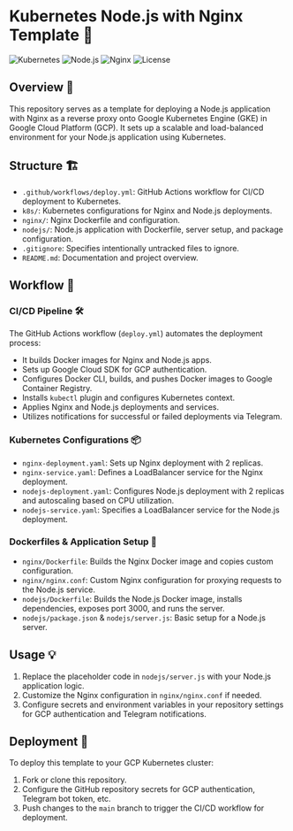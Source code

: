 # Kubernetes Node.js with Nginx Template 🚀

![Kubernetes](https://img.shields.io/badge/Kubernetes-Deployed-brightgreen) ![Node.js](https://img.shields.io/badge/Node.js-v14.17.4-green) ![Nginx](https://img.shields.io/badge/Nginx-v1.21.3-green) ![License](https://img.shields.io/badge/license-MIT-blue)

## Overview 🌟

This repository serves as a template for deploying a Node.js application with Nginx as a reverse proxy onto Google Kubernetes Engine (GKE) in Google Cloud Platform (GCP). It sets up a scalable and load-balanced environment for your Node.js application using Kubernetes.

## Structure 🏗️

- `.github/workflows/deploy.yml`: GitHub Actions workflow for CI/CD deployment to Kubernetes.
- `k8s/`: Kubernetes configurations for Nginx and Node.js deployments.
- `nginx/`: Nginx Dockerfile and configuration.
- `nodejs/`: Node.js application with Dockerfile, server setup, and package configuration.
- `.gitignore`: Specifies intentionally untracked files to ignore.
- `README.md`: Documentation and project overview.

## Workflow 🔄

### CI/CD Pipeline 🛠️

The GitHub Actions workflow (`deploy.yml`) automates the deployment process:
- It builds Docker images for Nginx and Node.js apps.
- Sets up Google Cloud SDK for GCP authentication.
- Configures Docker CLI, builds, and pushes Docker images to Google Container Registry.
- Installs `kubectl` plugin and configures Kubernetes context.
- Applies Nginx and Node.js deployments and services.
- Utilizes notifications for successful or failed deployments via Telegram.

### Kubernetes Configurations 📦

- `nginx-deployment.yaml`: Sets up Nginx deployment with 2 replicas.
- `nginx-service.yaml`: Defines a LoadBalancer service for the Nginx deployment.
- `nodejs-deployment.yaml`: Configures Node.js deployment with 2 replicas and autoscaling based on CPU utilization.
- `nodejs-service.yaml`: Specifies a LoadBalancer service for the Node.js deployment.

### Dockerfiles & Application Setup 📝

- `nginx/Dockerfile`: Builds the Nginx Docker image and copies custom configuration.
- `nginx/nginx.conf`: Custom Nginx configuration for proxying requests to the Node.js service.
- `nodejs/Dockerfile`: Builds the Node.js Docker image, installs dependencies, exposes port 3000, and runs the server.
- `nodejs/package.json` & `nodejs/server.js`: Basic setup for a Node.js server.

## Usage 💡

1. Replace the placeholder code in `nodejs/server.js` with your Node.js application logic.
2. Customize the Nginx configuration in `nginx/nginx.conf` if needed.
3. Configure secrets and environment variables in your repository settings for GCP authentication and Telegram notifications.

## Deployment 🚢

To deploy this template to your GCP Kubernetes cluster:
1. Fork or clone this repository.
2. Configure the GitHub repository secrets for GCP authentication, Telegram bot token, etc.
3. Push changes to the `main` branch to trigger the CI/CD workflow for deployment.
